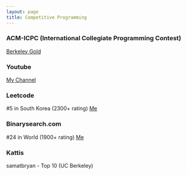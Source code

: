```yaml
---
layout: page
title: Competitive Programming
---
```


### ACM-ICPC (International Collegiate Programming Contest)

[Berkeley Gold](https://icpc.global/)

### Youtube

[My Channel](http://youtube.com/user/samatbryan)

### Leetcode

#5 in South Korea (2300+ rating) [Me](http://leetcode.com/BlackpinkLisa)

### Binarysearch.com

#24 in World (1900+ rating) [Me](http://binarysearch.com/@/Lee)

### Kattis

samatbryan - Top 10 (UC Berkeley)
